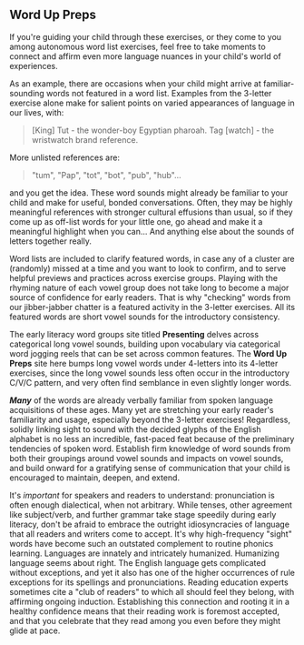 ## Word Up Preps

If you're guiding your child through these exercises, or they come to you among autonomous word list exercises, feel free to take moments to connect and affirm even more language nuances in your child's world of experiences.

As an example, there are occasions when your child might arrive at familiar-sounding words not featured in a word list. Examples from the 3-letter exercise alone make for salient points on varied appearances of language in our lives, with:

> [King] Tut - the wonder-boy Egyptian pharoah. 
> Tag [watch] - the wristwatch brand reference.

More unlisted references are: 
> "tum", "Pap", "tot", "bot", "pub", "hub"...

and you get the idea. These word sounds might already be familiar to your child and make for useful, bonded conversations. Often, they may be highly meaningful references with stronger cultural effusions than usual, so if they come up as off-list words for your little one, go ahead and make it a meaningful highlight when you can... And anything else about the sounds of letters together really. 

Word lists are included to clarify featured words, in case any of a cluster are (randomly) missed at a time and you want to look to confirm, and to serve helpful previews and practices across exercise groups. Playing with the rhyming nature of each vowel group does not take long to become a major source of confidence for early readers. That is why "checking" words from our jibber-jabber chatter is a featured activity in the 3-letter exercises. All its featured words are short vowel sounds for the introductory consistency.  

The early literacy word groups site titled **Presenting** delves across categorical long vowel sounds, building upon vocabulary via categorical word jogging reels that can be set across common features. The **Word Up Preps** site here bumps long vowel words under 4-letters into its 4-letter exercises, since the long vowel sounds less often occur in the introductory C/V/C pattern, and very often find semblance in even slightly longer words. 

***Many*** of the words are already verbally familiar from spoken language acquisitions of these ages. Many yet are stretching your early reader's familiarity and usage, especially beyond the 3-letter exercises! Regardless, solidly linking sight to sound with the decided glyphs of the English alphabet is no less an incredible, fast-paced feat because of the preliminary tendencies of spoken word. Establish firm knowledge of word sounds from both their groupings around vowel sounds and impacts on vowel sounds, and build onward for a gratifying sense of communication that your child is encouraged to maintain, deepen, and extend.

It's *important* for speakers and readers to understand: pronunciation is often enough dialectical, when not arbitrary. While tenses, other agreement like subject/verb, and further grammar take stage speedily during early literacy, don't be afraid to embrace the outright idiosyncracies of language that all readers and writers come to accept. It's why high-frequency "sight" words have become such an outstated complement to routine phonics learning. Languages are innately and intricately humanized. Humanizing language seems about right. The English language gets complicated without exceptions, and yet it also has one of the higher occurrences of rule exceptions for its spellings and pronunciations. Reading education experts sometimes cite a "club of readers" to which all should feel they belong, with affirming ongoing induction. Establishing this connection and rooting it in a healthy confidence means that their reading work is foremost accepted, and that you celebrate that they read among you even before they might glide at pace. 
